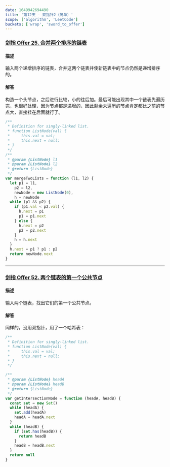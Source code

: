 ```yaml
---
date: 1649942694490
title: '第12天 - 双指针2（简单）'
scope: ['algorithm', 'LeetCode']
buckets: ['wrap', 'sword_to_offer']
---
```


### [剑指 Offer 25. 合并两个排序的链表](https://leetcode-cn.com/problems/he-bing-liang-ge-pai-xu-de-lian-biao-lcof/)

#### 描述

输入两个递增排序的链表，合并这两个链表并使新链表中的节点仍然是递增排序的。

#### 解答

构造一个头节点，之后进行比较，小的往后加。最后可能出现其中一个链表先遍历完，也很好处理，因为节点都是递增的，因此剩余未遍历的节点肯定都比之前的节点大，直接挂在后面就行了。

```javascript
/**
 * Definition for singly-linked list.
 * function ListNode(val) {
 *     this.val = val;
 *     this.next = null;
 * }
 */
/**
 * @param {ListNode} l1
 * @param {ListNode} l2
 * @return {ListNode}
 */
var mergeTwoLists = function (l1, l2) {
  let p1 = l1,
    p2 = l2,
    newNode = new ListNode(0),
    h = newNode
  while (p1 && p2) {
    if (p1.val < p2.val) {
      h.next = p1
      p1 = p1.next
    } else {
      h.next = p2
      p2 = p2.next
    }
    h = h.next
  }
  h.next = p1 ? p1 : p2
  return newNode.next
}
```

---

### [剑指 Offer 52. 两个链表的第一个公共节点](https://leetcode-cn.com/problems/liang-ge-lian-biao-de-di-yi-ge-gong-gong-jie-dian-lcof/)

#### 描述

输入两个链表，找出它们的第一个公共节点。

#### 解答

同样的，没用双指针，用了一个哈希表：

```javascript
/**
 * Definition for singly-linked list.
 * function ListNode(val) {
 *     this.val = val;
 *     this.next = null;
 * }
 */

/**
 * @param {ListNode} headA
 * @param {ListNode} headB
 * @return {ListNode}
 */
var getIntersectionNode = function (headA, headB) {
  const set = new Set()
  while (headA) {
    set.add(headA)
    headA = headA.next
  }
  while (headB) {
    if (set.has(headB)) {
      return headB
    }
    headB = headB.next
  }
  return null
}
```
